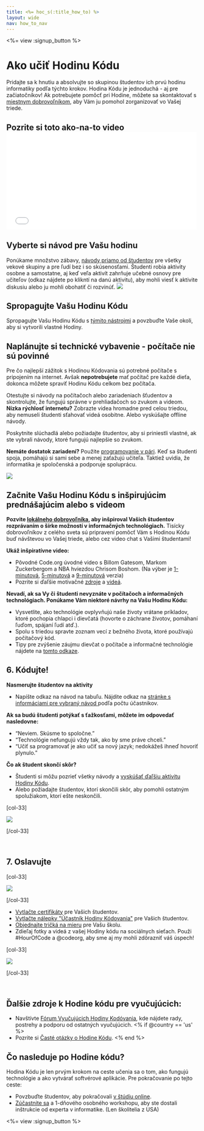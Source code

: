 ```yaml
---
title: <%= hoc_s(:title_how_to) %>
layout: wide
nav: how_to_nav
---
```

<%= view :signup_button %>

<h1>Ako učiť Hodinu Kódu</h1>

Pridajte sa k hnutiu a absolvujte so skupinou študentov ich prvú hodinu informatiky podľa týchto krokov. Hodina Kódu je jednoduchá - aj pre začiatočníkov! Ak potrebujete pomôcť pri Hodine, môžete sa skontaktovať s [miestnym dobrovoľníkom](<%= resolve_url('https://code.org/volunteer/local') %>), aby Vám ju pomohol zorganizovať vo Vašej triede.

## Pozrite si toto ako-na-to video <iframe width="500" height="255" src="//www.youtube.com/embed/SrnvvWDm73k" frameborder="0" allowfullscreen mark="crwd-mark"></iframe> 

## Vyberte si návod pre Vašu hodinu

Ponúkame množstvo zábavy, [návody priamo od študentov](<%= resolve_url('/learn') %>) pre všetky vekové skupiny a pre ľudí bez i so skúsenosťami. Študenti robia aktivity osobne a samostatne, aj keď veľa aktivít zahrňuje učebné osnovy pre učiteľov (odkaz nájdete po klikntí na danú aktivitu), aby mohli viesť k aktivite diskusiu alebo ju mohli obohatiť či rozvinúť. [![](/images/fit-700/tutorials.png)](<%=resolve_url('/learn') %>)

## Spropagujte Vašu Hodinu Kódu

Spropagujte Vašu Hodinu Kódu s [týmito nástrojmi](<%= resolve_url('/promote/resources') %>) a povzbuďte Vaše okoli, aby si vytvorili vlastné Hodiny.

## Naplánujte si technické vybavenie - počítače nie sú povinné

Pre čo najlepší zážitok s Hodinou Kódovania sú potrebné počítače s pripojením na internet. Avšak **nepotrebujete** mať počítač pre každé dieťa, dokonca môžete spraviť Hodinu Kódu celkom bez počítača.

Otestujte si návody na počítačoch alebo zariadeniach šťudentov a skontrolujte, že fungujú správne v prehliadačoch so zvukom a videom. **Nízka rýchlosť internetu?** Zobrazte videa hromadne pred celou triedou, aby nemuseli študenti sťahovať videá osobitne. Alebo vyskúšajte offline návody.

Poskytnite slúchadlá alebo požiadajte študentov, aby si priniestli vlastné, ak ste vybrali návody, ktoré fungujú najlepšie so zvukom.

**Nemáte dostatok zariadení?** Použite [ programovanie v pári](https://www.youtube.com/watch?v=vgkahOzFH2Q). Keď sa študenti spoja, pomáhajú si sami sebe a menej zaťažujú učiteľa. Taktiež uvidia, že informatika je spoločenská a podporuje spoluprácu.

<img src="/images/fit-350/group_ipad.jpg" />

## Začnite Vašu Hodinu Kódu s inšpirujúcim prednášajúcim alebo s videom

**Pozvite [lokálneho dobrovoľníka](<%= resolve_url('https://code.org/volunteer/local') %>), aby inšpiroval Vašich študentov rozprávaním o šírke možností v informačných technológiach.** Tisícky dobrovoľníkov z celého sveta sú pripravení pomôcť Vám s Hodinou Kódu buď návštevou vo Vašej triede, alebo cez video chat s Vašimi študentami!

**Ukáž inšpiratívne video:**

- Pôvodné Code.org úvodné video s Billom Gatesom, Markom Zuckerbergom a NBA hviezdou Chrisom Boshom. (Na výber je [1-minutová](https://www.youtube.com/watch?v=qYZF6oIZtfc), [5-minutová](https://www.youtube.com/watch?v=nKIu9yen5nc) a [9-minutová](https://www.youtube.com/watch?v=dU1xS07N-FA) verzia)
- Pozrite si ďaľšie motivačné [zdroje](<%= resolve_url('https://code.org/inspire') %>) a [videá](https://www.youtube.com/playlist?list=PLzdnOPI1iJNfpD8i4Sx7U0y2MccnrNZuP).

**Nevadí, ak sa Vy či študenti nevyznáte v počítačoch a informačných technológiach. Ponúkame Vám niektoré návrhy na Vašu Hodinu Kódu:**

- Vysvetlite, ako technológie ovplyvňujú naše životy vrátane príkladov, ktoré pochopia chlapci i dievčatá (hovorte o záchrane životov, pomáhaní ľuďom, spájaní ľudí atď.).
- Spolu s triedou spravte zoznam vecí z bežného života, ktoré používajú počítačový kód.
- Tipy pre zvýšenie záujmu dievčat o počítače a informačné technológie nájdete na [tomto odkaze](<%= resolve_url('https://code.org/girls')%>).

## 6. Kódujte!

**Nasmerujte študentov na aktivity**

- Napíšte odkaz na návod na tabuľu. Nájdite odkaz na [stránke s informáciami pre vybraný návod ](<%= resolve_url('/learn')%>) podľa počtu účastnikov.

**Ak sa budú študenti potýkať s ťažkosťami, môžete im odpovedať nasledovne:**

- “Neviem. Skúsme to spoločne.”
- “Technológie nefungujú vždy tak, ako by sme práve chceli.”
- “Učiť sa programovať je ako učiť sa nový jazyk; nedokážeš ihneď hovoriť plynulo.”

**Čo ak študent skončí skôr?**

- Študenti si môžu pozrieť všetky návody a [vyskúšať ďaľšiu aktivitu Hodiny Kódu](<%= resolve_url('/learn')%>).
- Alebo požiadajte študentov, ktorí skončili skôr, aby pomohli ostatným spolužiakom, ktorí ešte neskončili.

[col-33]

![](/images/fit-250/highschoolgirls.jpeg)

[/col-33]

<p style="clear:both">&nbsp;</p>

## 7. Oslavujte

[col-33]

![](/images/fit-300/boy-certificate.jpg)

[/col-33]

- [Vytlačte certifikáty](<%= resolve_url('https://code.org/certificates')%>) pre Vašich študentov.
- [Vytlačte nálepky "Účastník Hodiny Kódovania"](<%= resolve_url('/promote/resources#stickers') %>) pre Vašich študentov.
- [Objednajte tričká na mieru](http://blog.code.org/post/132608499493/hour-of-code-shirts-and-more) pre Vašu školu.
- Zdieľaj fotky a videá z vašej Hodiny kódu na sociálnych sieťach. Použi #HourOfCode a @codeorg, aby sme aj my mohli zdôrazniť váš úspech!

[col-33]

![](/images/fit-260/highlight-certificates.jpg)

[/col-33]

<p style="clear:both">&nbsp;</p>

## Ďalšie zdroje k Hodine kódu pre vyučujúcich:

- Navštívte [Fórum Vyučujúcich Hodiny Kodóvania](http://forum.code.org/c/plc/hour-of-code), kde nájdete rady, postrehy a podporu od ostatných vyučujúcich. <% if @country == 'us' %>
- Pozrite si [Časté otázky o Hodine Kódu](https://support.code.org/hc/en-us/categories/200147083-Hour-of-Code). <% end %>

## Čo nasleduje po Hodine kódu?

Hodina Kódu je len prvým krokom na ceste učenia sa o tom, ako fungujú technológie a ako vytvárať softvérové aplikácie. Pre pokračovanie po tejto ceste:

- Povzbuďte študentov, aby pokračovali [v štúdiu online](<%= resolve_url('https://code.org/learn/beyond')%>).
- [Zúčastnite sa](<%= resolve_url('https://code.org/professional-development-workshops') %>) a 1-dňového osobného workshopu, aby ste dostali inštrukcie od experta v informatike. (Len školitelia z USA)

<%= view :signup_button %>